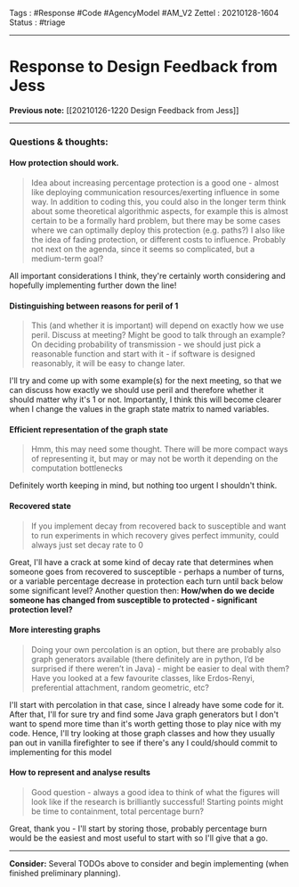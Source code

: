 Tags :   #Response #Code #AgencyModel #AM_V2
Zettel :  20210128-1604
Status : #triage 

-----

# Response to Design Feedback from Jess

**Previous note:** [[20210126-1220 Design Feedback from Jess]]

-----

### Questions & thoughts:

#### How protection should work.

> Idea about increasing percentage protection is a good one - almost like deploying communication resources/exerting influence in some way.
> In addition to coding this, you could also in the longer term think about some theoretical algorithmic aspects, for example this is almost certain to be a formally hard problem, but there may be some cases where we can optimally deploy this protection (e.g. paths?)
> I also like the idea of fading protection, or different costs to influence. Probably not next on the agenda, since it seems so complicated, but a medium-term goal?

All important considerations I think, they're certainly worth considering and hopefully implementing further down the line!

#### Distinguishing between reasons for peril of 1

> This (and whether it is important) will depend on exactly how we use peril. Discuss at meeting? Might be good to talk through an example?
> On deciding probability of transmission - we should just pick a reasonable function and start with it - if software is designed reasonably, it will be easy to change later.

I'll try and come up with some example(s) for the next meeting, so that we can discuss how exactly we should use peril and therefore whether it should matter why it's 1 or not. Importantly,  I think this will become clearer when I change the values in the graph state matrix to named variables.


#### Efficient representation of the graph state

> Hmm, this may need some thought. There will be more compact ways of representing it, but may or may not be worth it depending on the computation bottlenecks

Definitely worth keeping in mind, but nothing too urgent I shouldn't think.


#### Recovered state

> If you implement decay from recovered back to susceptible and want to run experiments in which recovery gives perfect immunity, could always just set decay rate to 0

Great, I'll have a crack at some kind of decay rate that determines when someone goes from recovered to susceptible - perhaps a number of turns, or a variable percentage decrease in protection each turn until back below some significant level? Another question then: **How/when do we decide someone has changed from susceptible to protected - significant protection level?**


#### More interesting graphs

> Doing your own percolation is an option, but there are probably also graph generators available (there definitely are in python, I’d be surprised if there weren’t in Java) - might be easier to deal with them? Have you looked at a few favourite classes, like Erdos-Renyi, preferential attachment, random geometric, etc?

I'll start with percolation in that case, since I already have some code for it. After that, I'll for sure try and find some Java graph generators but I don't want to spend more time than it's worth getting those to play nice with my code. Hence, I'll try looking at those graph classes and how they usually pan out in vanilla firefighter to see if there's any I could/should commit to implementing for this model


#### How to represent and analyse results

> Good question - always a good idea to think of what the figures will look like if the research is brilliantly successful! Starting points might be time to containment, total percentage burn?

Great, thank you - I'll start by storing those, probably percentage burn would be the easiest and most useful to start with so I'll give that a go.


-----
 
**Consider:** Several TODOs above to consider and begin implementing (when finished preliminary planning).
